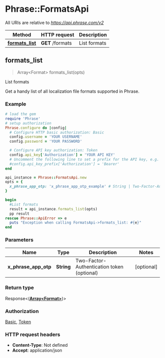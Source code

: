 # Phrase::FormatsApi

All URIs are relative to *https://api.phrase.com/v2*

Method | HTTP request | Description
------------- | ------------- | -------------
[**formats_list**](FormatsApi.md#formats_list) | **GET** /formats | List formats



## formats_list

> Array&lt;Format&gt; formats_list(opts)

List formats

Get a handy list of all localization file formats supported in Phrase.

### Example

```ruby
# load the gem
require 'Phrase'
# setup authorization
Phrase.configure do |config|
  # Configure HTTP basic authorization: Basic
  config.username = 'YOUR USERNAME'
  config.password = 'YOUR PASSWORD'

  # Configure API key authorization: Token
  config.api_key['Authorization'] = 'YOUR API KEY'
  # Uncomment the following line to set a prefix for the API key, e.g. 'Bearer' (defaults to nil)
  #config.api_key_prefix['Authorization'] = 'Bearer'
end

api_instance = Phrase::FormatsApi.new
opts = {
  x_phrase_app_otp: 'x_phrase_app_otp_example' # String | Two-Factor-Authentication token (optional)
}

begin
  #List formats
  result = api_instance.formats_list(opts)
  pp result
rescue Phrase::ApiError => e
  puts "Exception when calling FormatsApi->formats_list: #{e}"
end
```

### Parameters


Name | Type | Description  | Notes
------------- | ------------- | ------------- | -------------
 **x_phrase_app_otp** | **String**| Two-Factor-Authentication token (optional) | [optional] 

### Return type

Response<([**Array&lt;Format&gt;**](Format.md))>

### Authorization

[Basic](../README.md#Basic), [Token](../README.md#Token)

### HTTP request headers

- **Content-Type**: Not defined
- **Accept**: application/json

